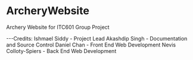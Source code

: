 # ArcheryWebsite
Archery Website for ITC601 Group Project

---Credits:
Ishmael Siddy           -   Project Lead
Akashdip Singh          -   Documentation and Source Control
Daniel Chan             -   Front End Web Development
Nevis Colloty-Spiers    -   Back End Web Development